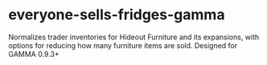 # everyone-sells-fridges-gamma
Normalizes trader inventories for Hideout Furniture and its expansions, with options for reducing how many furniture items are sold. Designed for GAMMA 0.9.3+
